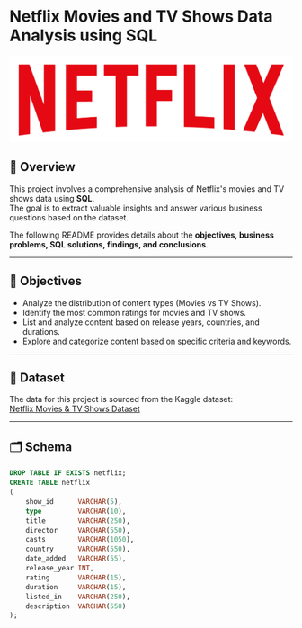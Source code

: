 # Netflix Movies and TV Shows Data Analysis using SQL
![Netflix Logo](https://github.com/AbirBhatt1999/Netflix_Sql_Project/blob/main/logo.png?raw=true)
## 📌 Overview
This project involves a comprehensive analysis of Netflix's movies and TV shows data using **SQL**.  
The goal is to extract valuable insights and answer various business questions based on the dataset.  

The following README provides details about the **objectives, business problems, SQL solutions, findings, and conclusions**.

---

## 🎯 Objectives
- Analyze the distribution of content types (Movies vs TV Shows).  
- Identify the most common ratings for movies and TV shows.  
- List and analyze content based on release years, countries, and durations.  
- Explore and categorize content based on specific criteria and keywords.  

---

## 📂 Dataset
The data for this project is sourced from the Kaggle dataset:  
[Netflix Movies & TV Shows Dataset](https://www.kaggle.com/datasets/shivamb/netflix-shows)

---

## 🗂️ Schema
```sql
DROP TABLE IF EXISTS netflix;
CREATE TABLE netflix
(
    show_id      VARCHAR(5),
    type         VARCHAR(10),
    title        VARCHAR(250),
    director     VARCHAR(550),
    casts        VARCHAR(1050),
    country      VARCHAR(550),
    date_added   VARCHAR(55),
    release_year INT,
    rating       VARCHAR(15),
    duration     VARCHAR(15),
    listed_in    VARCHAR(250),
    description  VARCHAR(550)
);
